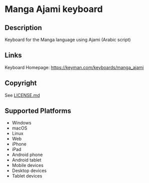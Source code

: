 Manga Ajami keyboard
==============

Description
-----------
Keyboard for the Manga language using Ajami (Arabic script)

Links
-----
Keyboard Homepage: https://keyman.com/keyboards/manga_ajami

Copyright
---------
See [LICENSE.md](LICENSE.md)

Supported Platforms
-------------------
 * Windows
 * macOS
 * Linux
 * Web
 * iPhone
 * iPad
 * Android phone
 * Android tablet
 * Mobile devices
 * Desktop devices
 * Tablet devices

